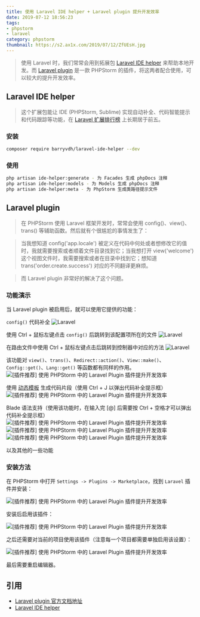```yaml
---
title: 使用 Laravel IDE helper + Laravel plugin 提升开发效率
date: 2019-07-12 18:56:23
tags:
- phpstorm
- laravel
category: phpstorm
thumbnail: https://s2.ax1x.com/2019/07/12/ZfUEsH.jpg
---
```

> 使用 Laravel 时，我们常常会用到拓展包 [Laravel IDE helper](https://github.com/barryvdh/laravel-ide-helper) 来帮助本地开发。而 [Laravel plugin](https://github.com/Haehnchen/idea-php-laravel-plugin) 是一款 PHPStorm 的插件，将这两者配合使用，可以较大的提升开发效率。
<!-- more -->

## Laravel IDE helper
> 这个扩展包能让 IDE (PHPStorm, Sublime) 实现自动补全、代码智能提示和代码跟踪等功能，在 [Laravel 扩展排行榜](https://learnku.com/laravel/projects/filter/laravel-library) 上长期居于前五。

### 安装
```bash
composer require barryvdh/laravel-ide-helper --dev
```

### 使用
```bash
php artisan ide-helper:generate - 为 Facades 生成 phpDocs 注释
php artisan ide-helper:models - 为 Models 生成 phpDocs 注释
php artisan ide-helper:meta - 为 PhpStorm 生成类路径提示文件
```

## Laravel plugin
> 在 PHPStorm 使用 Laravel 框架开发时，常常会使用 config()、view()、trans() 等辅助函数。然后就有个很尴尬的事情发生了：

> 当我想知道 config('app.locale') 被定义在代码中何处或者想修改它的值时，我就需要搜索或者顺着文件目录找到它；当我想打开 view('welcome') 这个视图文件时，我需要搜索或者在目录中找到它；想知道 trans('order.create.success') 对应的不同翻译更麻烦。

> 而 Laravel plugin 非常好的解决了这个问题。

### 功能演示
当 Laravel plugin 被启用后，就可以使用它提供的功能：

`config()` 代码补全
![Laravel](https://cdn.learnku.com/uploads/images/201906/01/26289/Op8uN37TcF.png!large)

使用 Ctrl + 鼠标左键点击 `config()` 后跳转到该配置项所在的文件
![Laravel](https://cdn.learnku.com/uploads/images/201906/01/26289/yPKbEsVA1d.png!large)

在路由文件中使用 Ctrl + 鼠标左键点击后跳转到控制器中对应的方法
![Laravel](https://cdn.learnku.com/uploads/images/201906/01/26289/7sKGVvnvER.png!large)

该功能对 `view()`、`trans()`、`Redirect::action()`、`View::make()`、`Config::get()`、`Lang::get()` 等函数都有同样的作用。
![[插件推荐] 使用 PHPStorm 中的 Laravel Plugin 插件提升开发效率](https://cdn.learnku.com/uploads/images/201906/01/26289/J7pjlDKRlC.png!large)

使用 [动态模板](https://github.com/koomai/phpstorm-laravel-live-templates) 生成代码片段（使用 Ctrl + J 以弹出代码补全提示框）
![[插件推荐] 使用 PHPStorm 中的 Laravel Plugin 插件提升开发效率](https://cdn.learnku.com/uploads/images/201906/01/26289/7eEpnKJ88g.png!large)

Blade 语法支持（使用该功能时，在输入完 [@] 后需要按 Ctrl + 空格才可以弹出代码补全提示框）
![[插件推荐] 使用 PHPStorm 中的 Laravel Plugin 插件提升开发效率](https://cdn.learnku.com/uploads/images/201906/01/26289/T1VzxjBIzy.png!large)
![[插件推荐] 使用 PHPStorm 中的 Laravel Plugin 插件提升开发效率](https://cdn.learnku.com/uploads/images/201906/01/26289/7F2Ai68XPn.png!large)
![[插件推荐] 使用 PHPStorm 中的 Laravel Plugin 插件提升开发效率](https://cdn.learnku.com/uploads/images/201906/01/26289/hduwIya5ZS.png!large)

以及其他的一些功能

### 安装方法
在 PHPStorm 中打开 `Settings -> Plugins -> Marketplace`，找到 `Laravel` 插件并安装：

![[插件推荐] 使用 PHPStorm 中的 Laravel Plugin 插件提升开发效率](https://cdn.learnku.com/uploads/images/201905/31/26289/uKWzGhF5Ne.png!large)

安装后启用该插件：

![[插件推荐] 使用 PHPStorm 中的 Laravel Plugin 插件提升开发效率](https://cdn.learnku.com/uploads/images/201905/31/26289/WoXbKW96B0.png!large)

之后还需要对当前的项目使用该插件（注意每一个项目都需要单独启用该设置）：

![[插件推荐] 使用 PHPStorm 中的 Laravel Plugin 插件提升开发效率](https://cdn.learnku.com/uploads/images/201905/31/26289/8JGZ9nyZFp.png!large)

最后需要重启编辑器。

## 引用
-  [Laravel plugin 官方文档地址](https://www.jetbrains.com/help/phpstorm/laravel.html)
-  [Laravel IDE helper](https://github.com/barryvdh/laravel-ide-helper/blob/master/readme.md)